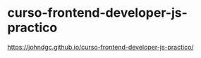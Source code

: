 # curso-frontend-developer-js-practico

https://johndgc.github.io/curso-frontend-developer-js-practico/
